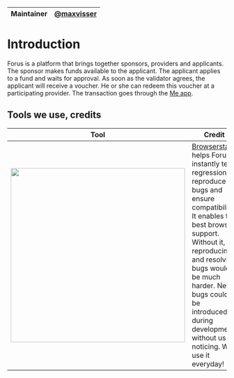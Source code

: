 Maintainer | [@maxvisser](https://github.com/maxvisser)
--- | ---

# Introduction
Forus is a platform that brings together sponsors, providers and applicants. The sponsor makes funds available to the applicant. The applicant applies to a fund and waits for approval. As soon as the validator agrees, the applicant will receive a voucher. He or she can redeem this voucher at a participating provider. The transaction goes through the [Me app](https://github.com/teamforus/me).

## Tools we use, credits
| Tool | Credit | 
| --- | --- |
| <a href="https://browserstack.com" target="_blank" ><img src="https://www.browserstack.com/images/layout/browserstack-logo-600x315.png" width="400" /></a> | [Browserstack](https://browserstack.com) helps Forus instantly test regressions, reproduce bugs and ensure compatibility. It enables the best browser support. Without it, reproducing and resolving bugs would be much harder. New bugs could be introduced during development without us noticing. We use it everyday! |
